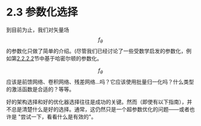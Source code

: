 # 2.3 参数化选择

到目前为止，我们对矢量场$$f_{\theta}$$的参数化只做了简单的介绍。(尽管我们已经讨论了一些受数学启发的参数化，例如第[2.2.2.2](../2.2-ying-yong/2.2.2-wu-li-jian-mo-he-gui-na-pian-zhi.md#2.2.2.2-ha-mi-dun-shen-jing-wang-luo)节中基于哈密尔顿的参数化。

$$f_{\theta}$$应该是前馈网络、卷积网络、残差网络...吗？它应该使用批量归一化吗？什么类型的激活函数是合适的？等等。

好的架构选择和好的优化器选择往往是成功的关键。然而（即使有以下指南），并不总是清楚什么是好的选择。通常，这仍然只是一个超参数优化的问题——或者也许是 "尝试一下，看看什么是有效的"。
